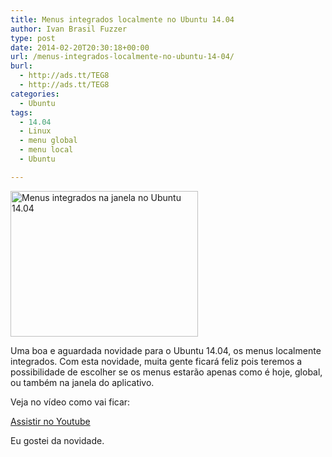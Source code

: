 ```yaml
---
title: Menus integrados localmente no Ubuntu 14.04
author: Ivan Brasil Fuzzer
type: post
date: 2014-02-20T20:30:18+00:00
url: /menus-integrados-localmente-no-ubuntu-14-04/
burl:
  - http://ads.tt/TEG8
  - http://ads.tt/TEG8
categories:
  - Ubuntu
tags:
  - 14.04
  - Linux
  - menu global
  - menu local
  - Ubuntu

---
```

<a href="http://www.ubuntero.com.br/wp-content/uploads/2014/02/Menus-integrados-najanela-no-Ubuntu-1404.png" rel="lightbox"><img class="aligncenter size-medium wp-image-6487" title="Menus integrados na janela no Ubuntu 14.04" alt="Menus integrados na janela no Ubuntu 14.04" src="http://www.ubuntero.com.br/wp-content/uploads/2014/02/Menus-integrados-najanela-no-Ubuntu-1404-300x233.png" width="300" height="233" /></a>

Uma boa e aguardada novidade para o Ubuntu 14.04, os menus localmente integrados. Com esta novidade, muita gente ficará feliz pois teremos a possibilidade de escolher se os menus estarão apenas como é hoje, global, ou também na janela do aplicativo.

Veja no vídeo como vai ficar:

<div class="video">
</div>

<p class="button">
  <a href="http://www.youtube.com/embed/teAFgtHWDso" target="_blank" rel="nofollow">Assistir no Youtube</a>
</p>

Eu gostei da novidade.